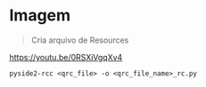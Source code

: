 # Imagem

> Cria arquivo de Resources 

https://youtu.be/0RSXiVgqXv4

```shell
pyside2-rcc <qrc_file> -o <qrc_file_name>_rc.py
```